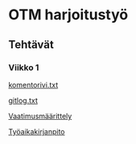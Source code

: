 # OTM harjoitustyö

## **Tehtävät**

### Viikko 1

[komentorivi.txt](https://github.com/mimmipi/otm-harjoitustyo/blob/master/laskarit/viikko1/komentorivi.txt)

[gitlog.txt](https://github.com/mimmipi/otm-harjoitustyo/blob/master/laskarit/viikko1/gitlog.txt)

[Vaatimusmäärittely](https://github.com/mimmipi/otm-harjoitustyo/blob/master/dokumentointi/Vaatimusmaarittely.txt)

[Työaikakirjanpito](https://github.com/mimmipi/otm-harjoitustyo/blob/master/tyoaikakirjanpito.txt)
